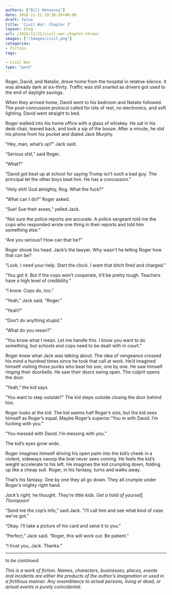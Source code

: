 ```yaml
---
authors: ["Bill Hennessy"]
date: 2016-11-21 19:30:20+00:00
draft: false
title: 'Civil War: Chapter 3'
layout: blog
url: /2016/11/21/civil-war-chapter-three/
images: ["/images/civil.png"]
categories:
- Fiction
tags:

- Civil War
type: "post"
---
```


Roger, David, and Natalie, drove home from the hospital in relative silence. It was already dark at six-thirty. Traffic was still snarled as drivers got used to the end of daylight savings.

When they arrived home, David went to his bedroom and Natalie followed. The post-concussion protocol called for lots of rest, no electronics, and soft lighting. David went straight to bed.

Roger walked into his home office with a glass of whiskey. He sat in his desk chair, leaned back, and took a sip of the booze. After a minute, he slid his phone from his pocket and dialed Jack Murphy.

“Hey, man, what’s up?” Jack said.

“Serious shit,” said Roger.

“What?”

“David got beat up at school for saying Trump isn’t such a bad guy. The principal let the other boys beat him. He has a concussion.”

“Holy shit! God almighty, Rog. What the fuck?”

“What can I do?” Roger asked.

“Sue! Sue their asses,” yelled Jack.

“Not sure the police reports are accurate. A police sergeant told me the cops who responded wrote one thing in their reports and told him something else.”

“Are you serious? How can that be?”

Roger shook his head. Jack’s the lawyer. Why wasn’t he telling Roger how that can be?

“Look, I need your help. Start the clock. I want that bitch fired and charged.”

“You got it. But if the cops won’t cooperate, it’ll be pretty tough. Teachers have a high level of credibility.”

“I know. Cops do, too.”

“Yeah,” Jack said. “Roger.”

“Yeah?”

“Don’t do anything stupid.”

“What do you mean?”

“You know what I mean. Let me handle this. I know you want to do something, but schools and cops need to be dealt with in court.”

Roger knew what Jack was talking about. The idea of vengeance crossed his mind a hundred times since he took that call at work. He’d imagined himself visiting those punks who beat his son, one by one. He saw himself ringing their doorbells. He saw their doors swing open. The culprit opens the door.

“Yeah,” the kid says.

“You want to step outside?” The kid steps outside closing the door behind him.

Roger looks at the kid. The kid seems half Roger’s size, but the kid sees himself as Roger’s equal. Maybe Roger’s superior.“You m with David. I’m fucking with you.”

“You messed with David. I’m messing with you.”

The kid’s eyes grow wide.

Roger imagines himself driving his open palm into the kid’s cheek in a violent, sideways swoop the brat never sees coming. He feels the kid’s weight accelerate to his left. He imagines the kid crumpling down, folding up like a cheap suit. Roger, in his fantasy, turns and walks away.

That’s his fantasy. One by one they all go down. They all crumple under Roger’s mighty right hand.

_Jack’s right,_ he thought. _They’re little kids. Get a hold of yourself, Thompson!_

“Send me the cop’s info,” said Jack. “I’ll call him and see what kind of case we’ve got.”

“Okay. I’ll take a picture of his card and send it to you.”

“Perfect,” Jack said. “Roger, this will work out. Be patient.”

“I trust you, Jack. Thanks.”



* * *



_to be continued_

_This is a work of fiction. Names, characters, businesses, places, events and incidents are either the products of the author’s imagination or used in a fictitious manner. Any resemblance to actual persons, living or dead, or actual events is purely coincidental._

